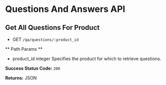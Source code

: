 # Questions And Answers API
## Get All Questions For Product
* GET `/qa/questions/:product_id`

** Path Params **
* product_id	integer	Specifies the product for which to retrieve questions.

**Success Status Code:** `200`

**Returns:** JSON

<!-- ```json
    {
      [{
        "question_id": "Number",
        "question_body": "String",
        "question_date": "Date",
        "asker_name": "String",
        "question_helpfulness": "Number",
        "reported": "Boolean",
        "answers": {
          ["id"]: {
            "id": "Number",
            "body": "String",
            "date": "Date",
            "answerer_name": "String",
            "helpfulness": "Number",
            "photos": [],
          }
        }
      }]
    }
``` -->
